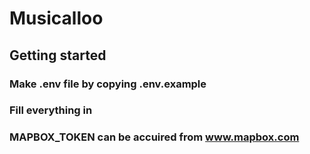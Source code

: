 # Musicalloo
## Getting started
### Make .env file by copying .env.example
### Fill everything in
### MAPBOX_TOKEN can be accuired from www.mapbox.com